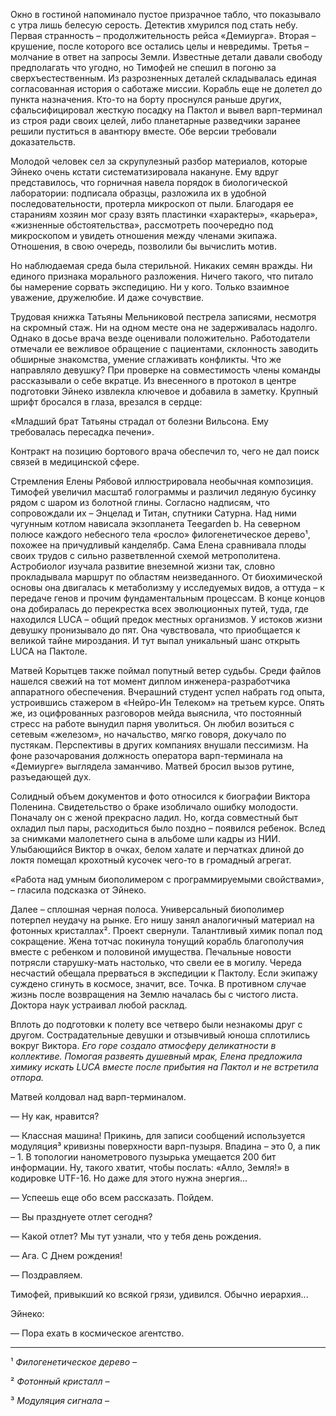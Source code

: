 Окно в гостиной напоминало пустое призрачное табло, что показывало с утра лишь белесую серость. Детектив хмурился под стать небу. Первая странность – продолжительность рейса «Демиурга». Вторая – крушение, после которого все остались целы и невредимы. Третья – молчание в ответ на запросы Земли. Известные детали давали свободу предполагать что угодно, но Тимофей не спешил в погоню за сверхъестественным. Из разрозненных деталей складывалась единая согласованная история о саботаже миссии. Корабль еще не долетел до пункта назначения. Кто-то на борту проснулся раньше других, сфальсифицировал жесткую посадку на Пактол и вывел варп-терминал из строя ради своих целей, либо планетарные разведчики заранее решили пуститься в авантюру вместе. Обе версии требовали доказательств.

Молодой человек сел за скрупулезный разбор материалов, которые Эйнеко очень кстати систематизировала накануне. Ему вдруг представилось, что горничная навела порядок в биологической лаборатории: подписала образцы, разложила их в удобной последовательности, протерла микроскоп от пыли. Благодаря ее стараниям хозяин мог сразу взять пластинки «характеры», «карьера», «жизненные обстоятельства», рассмотреть поочередно под микроскопом и увидеть отношения между членами экипажа. Отношения, в свою очередь, позволили бы вычислить мотив.

Но наблюдаемая среда была стерильной. Никаких семян вражды. Ни единого признака морального разложения. Ничего такого, что питало бы намерение сорвать экспедицию. Ни у кого. Только взаимное уважение, дружелюбие. И даже сочувствие. 

Трудовая книжка Татьяны Мельниковой пестрела записями, несмотря на скромный стаж. Ни на одном месте она не задерживалась надолго. Однако в досье врача везде оценивали положительно. Работодатели отмечали ее вежливое обращение с пациентами, склонность заводить обширные знакомства, умение сглаживать конфликты. Что же направляло девушку? При проверке на совместимость члены команды рассказывали о себе вкратце. Из внесенного в протокол в центре подготовки Эйнеко извлекла ключевое и добавила в заметку. Крупный шрифт бросался в глаза, врезался в сердце:

«Младший брат Татьяны страдал от болезни Вильсона. Ему требовалась пересадка печени».

Контракт на позицию бортового врача обеспечил то, чего не дал поиск связей в медицинской сфере.

Стремления Елены Рябовой иллюстрировала необычная композиция. Тимофей увеличил масштаб голограммы и различил ледяную бусинку рядом с шаром из болотной глины. Согласно надписям, что сопровождали их – Энцелад и Титан, спутники Сатурна. Над ними чугунным котлом нависала экзопланета Teegarden b. На северном полюсе каждого небесного тела «росло» филогенетическое дерево¹, похожее на причудливый канделябр. Сама Елена сравнивала плоды своих трудов с сильно разветвленной схемой метрополитена. Астробиолог изучала развитие внеземной жизни так, словно прокладывала маршрут по областям неизведанного. От биохимической основы она двигалась к метаболизму у исследуемых видов, а оттуда – к передаче генов и прочим фундаментальным процессам. В конце концов она добиралась до перекрестка всех эволюционных путей, туда, где находился LUCA – общий предок местных организмов. У истоков жизни девушку пронизывало до пят. Она чувствовала, что приобщается к великой тайне мироздания. И тут выпал уникальный шанс открыть LUCA на Пактоле.

Матвей Корытцев также поймал попутный ветер судьбы. Среди файлов нашелся свежий на тот момент диплом инженера-разработчика аппаратного обеспечения. Вчерашний студент успел набрать год опыта, устроившись стажером в «Нейро-Ин Телеком» на третьем курсе. Опять же, из оцифрованных разговоров мейда выяснила, что постоянный стресс на работе вынудил парня уволиться. Он любил возиться с сетевым «железом», но начальство, мягко говоря, докучало по пустякам. Перспективы в других компаниях внушали пессимизм. На фоне разочарования должность оператора варп-терминала на «Демиурге» выглядела заманчиво. Матвей бросил вызов рутине, разъедающей дух.

Солидный объем документов и фото относился к биографии Виктора Поленина. Свидетельство о браке изобличало ошибку молодости. Поначалу он с женой прекрасно ладил. Но, когда совместный быт охладил пыл пары, расходиться было поздно – появился ребенок. Вслед за снимками малолетнего сына в альбоме шли кадры из НИИ. Улыбающийся Виктор в очках, белом халате и перчатках длиной до локтя помещал крохотный кусочек чего-то в громадный агрегат.

«Работа над умным биополимером с программируемыми свойствами», – гласила подсказка от Эйнеко.

Далее – сплошная черная полоса. Универсальный биополимер потерпел неудачу на рынке. Его нишу занял аналогичный материал на фотонных кристаллах². Проект свернули. Талантливый химик попал под сокращение. Жена тотчас покинула тонущий корабль благополучия вместе с ребенком и половиной имущества. Печальные новости потрясли старушку-мать настолько, что свели ее в могилу. Череда несчастий обещала прерваться в экспедиции к Пактолу. Если экипажу суждено сгинуть в космосе, значит, все. Точка. В противном случае жизнь после возвращения на Землю началась бы с чистого листа. Доктора наук устраивал любой расклад.

Вплоть до подготовки к полету все четверо были незнакомы друг с другом. Сострадательные девушки и отзывчивый юноша сплотились вокруг Виктора. *Его горе создало атмосферу деликатности в коллективе. Помогая развеять душевный мрак, Елена предложила химику искать LUCA вместе после прибытия на Пактол и не встретила отпора.*

Матвей колдовал над варп-терминалом.

— Ну как, нравится?

— Классная машина! Прикинь, для записи сообщений используется модуляция³ кривизны поверхности варп-пузыря. Впадина – это 0, а пик – 1. В топологии нанометрового пузырька умещается 200 бит информации. Ну, такого хватит, чтобы послать: «Алло, Земля!» в кодировке UTF-16. Но даже для этого нужна энергия...

— Успеешь еще обо всем рассказать. Пойдем.


— Вы празднуете отлет сегодня?

— Какой отлет? Мы тут узнали, что у тебя день рождения.

— Ага. С Днем рождения!

— Поздравляем.

Тимофей, привыкший ко всякой грязи, удивился. Обычно иерархия...

Эйнеко:

— Пора ехать в космическое агентство.

---
¹ *Филогенетическое дерево –*

² *Фотонный кристалл –*

³ *Модуляция сигнала –*